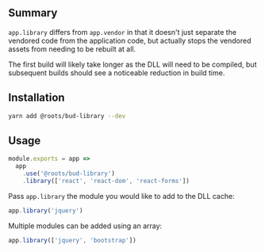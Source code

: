 ## Summary

`app.library` differs from `app.vendor` in that it doesn't just separate the vendored code from the application code, but actually stops the vendored assets from needing to be rebuilt at all.

The first build will likely take longer as the DLL will need to be compiled, but subsequent builds should see a noticeable reduction in build time.

## Installation

```sh
yarn add @roots/bud-library --dev
```

## Usage

```js
module.exports = app =>
  app
    .use('@roots/bud-library')
    .library(['react', 'react-dom', 'react-forms'])
```

Pass `app.library` the module you would like to add to the DLL cache:

```js
app.library('jquery')
```

Multiple modules can be added using an array:

```js
app.library(['jquery', 'bootstrap'])
```
